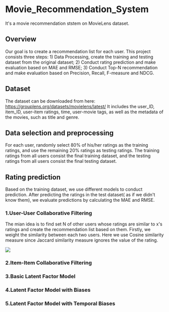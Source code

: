 
# Movie_Recommendation_System
It's a movie recommendation ststem on MovieLens dataset.
## Overview
Our goal is to create a recommendation list for each user. This project consists three steps: 1) Data Processing, create the training and testing dataset from the original dataset; 2) Conduct rating prediction and make evaluation based on MAE and RMSE; 3) Conduct Top-N recommendation and make evaluation based on Precision, Recall, F-measure and NDCG.
## Dataset
The	dataset	can	be	downloaded	from	here:	
https://grouplens.org/datasets/movielens/latest/
It includes the	user_ID, item_ID, user-item	ratings, time, user-movie	tags,	as well as the metadata	of	the	movies,	such	as title	and	genre.	
## Data selection and preprocessing
For each user, randomly select 80% of his/her ratings as the training ratings, and use the remaining 20% ratings as testing ratings. The training ratings from all users consist the final training dataset, and the testing ratings from all users consist the final testing dataset.
## Rating prediction
Based on the training dataset, we use different models to conduct prediction.
After predicting the ratings in the test dataset( as if we didn't know them), we evaluate predictions by calculating the MAE and RMSE.
### 1.User-User Collaborative Filtering
The mian idea is to find set N of other users whose ratings are similar to x's ratings and create the recommendation list based on them.
Firstly, we weight the similarity between each two users. Here we use Cosine similarity measure since Jaccard similarity measure ignores the value of the rating.

![](http://latex.codecogs.com/gif.latex?\\f(x,y)=cos(r_x,r_y)=\frac{r_x.r_y}{||r_x||.||r_y||})
### 2.Item-Item Collaborative Filtering
### 3.Basic Latent Factor Model
### 4.Latent Factor Model with Biases
### 5.Latent Factor Model with Temporal Biases

